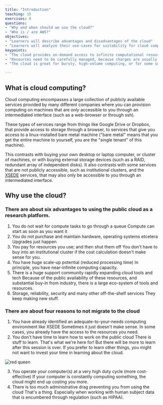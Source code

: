 ```yaml
---
title: "Introduction"
teaching: 15
exercises: 0
questions:
- "Why and when should we use the cloud?"
- "Who is / are AWS?"
objectives:
- "Learners will describe advantages and disadvantages of the cloud"
- "Learners will analyze their use-cases for suitability for cloud computing"
keypoints:
- "The cloud provides on-demand access to infinite computational resources"
- "Resources need to be carefully managed, because charges are usually tied to how long resources are held"
- "The cloud is great for bursty, high-volume computing, or for some small services you might want to run"

---
```


## What is cloud computing?

Cloud computing encompasses a large collection of publicly available services provided by many different companies where you can provision computing on machines that are *only* accessible to you through an intermediated interface (such as a web-browser or through ssh).

These types of services range from things like Google Drive or Dropbox, that provide access to storage through a browser, to services that give you access to a linux-installed bare metal machine ("bare metal" means that you get the entire machine to yourself, you are the "single tenant" of this machine).

This contrasts with buying your own desktop or laptop computer, or cluster of machines, or with buying external storage devices (such as a RAID, redundant array of independent disks). It also contrasts with some services that are not publicly accessible, such as institutional clusters, and the [XSEDE](https://www.xsede.org/) services, that may also only be accessible to you through an intermediated interface.

## Why use the cloud?

### There are about six advantages to using the public cloud as a research platform.

1. You do not wait for compute tasks to go through a queue
    Compute can start as soon as you want it
2. You do not purchase and maintain hardware, operating systems etcetera
    Upgrades just happen
3. You pay for resources you use; and then shut them off
    You don't have to buy into an institutional cluster if the cost calculation doesn't make sense for you.
4. You have huge scale-up potential (reduced processing time)
    In principle, you have near-infinite computing capacity.
5. There is a huge support community rapidly expanding cloud tools and tech
    Because of the public availability of these resources, and substantial buy-in from industry, there is a large eco-system of tools and resources.
6. Storage, reliability, security and many other off-the-shelf services
    They keep making new stuff.

### There are about four reasons to not migrate to the cloud

1. You have already identified an adequate-to-your-needs computing environment like XSEDE
    Sometimes it just doesn't make sense. In some cases, you already have the access to the resources you need.
2. You don't have time to learn how to work on the public cloud
    There is stuff to learn. That's what we're here for! But there will be more to learn after this session is over. If you prefer to learn other things, you might not want to invest your time in learning about the cloud.

![red queen](/cloud101_aws/fig/redqueen.png)

3. You operate your computer(s) at a very high duty cycle (more cost-effective)
    If your computer is constantly computing something, the cloud might end up costing you more.
4. There is too much administrative drag preventing you from using the cloud
    That's a thing. Especially when working with human subject data that is encumbered through regulation (such as HIPAA).
